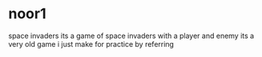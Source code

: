 # noor1
space invaders
its a game of space invaders with a player and enemy 
its a very old game i just make for practice by referring
